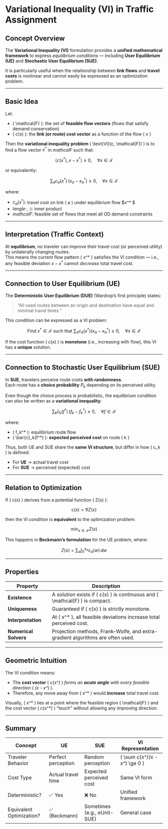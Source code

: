 # Variational Inequality (VI) in Traffic Assignment

## Concept Overview

The **Variational Inequality (VI)** formulation provides a **unified mathematical framework** to express *equilibrium conditions* — including **User Equilibrium (UE)** and **Stochastic User Equilibrium (SUE)**.

It is particularly useful when the relationship between **link flows** and **travel costs** is nonlinear and cannot easily be expressed as an optimization problem.

---

##  Basic Idea

Let:
- \( \mathcal{F} \): the set of **feasible flow vectors** (flows that satisfy demand conservation)
- \( c(x) \): the **link (or route) cost vector** as a function of the flow \( x \)

Then the **variational inequality problem** \( \text{VI}(c, \mathcal{F}) \) is to find a flow vector  $x^*$ in $mathcal{F}$ such that:

$$
\langle c(x^*), \, x - x^* \rangle \ge 0, \quad \forall x \in \mathcal{F}
$$

or equivalently:

$$
\sum_{a} c_a(x^*) \, (x_a - x_a^*) \ge 0, \quad \forall x \in \mathcal{F}
$$

where:
- $c_a(x^*)$: travel cost on link \( a \) under equilibrium flow $x^* $
- $langle \cdot, \cdot \rangle$: inner product
- $mathcal{F}$: feasible set of flows that meet all OD demand constraints

---

##  Interpretation (Traffic Context)

At **equilibrium**, no traveler can improve their travel cost (or perceived utility) by unilaterally changing routes.  
This means the current flow pattern \( x^* \) satisfies the VI condition — i.e., any feasible deviation $x - x^*$ cannot *decrease* total travel cost.

---

## Connection to User Equilibrium (UE)

The **Deterministic User Equilibrium (DUE)** (Wardrop’s first principle) states:

> “All used routes between an origin and destination have equal and minimal travel times.”

This condition can be expressed as a VI problem:

$$
\text{Find } x^* \in \mathcal{F} \text{ such that } 
\sum_{a} c_a(x^*) (x_a - x_a^*) \ge 0, \quad \forall x \in \mathcal{F}
$$

If the cost function \( c(x) \) is **monotone** (i.e., increasing with flow), this VI has a **unique** solution.

---

## Connection to Stochastic User Equilibrium (SUE)

In **SUE**, travelers perceive route costs **with randomness**.  
Each route has a **choice probability** $P_k$ depending on its perceived utility.

Even though the choice process is probabilistic, the equilibrium condition can *also* be written as a **variational inequality**:

$$
\sum_{k} \bar{c}_k(f^*) \, (f_k - f_k^*) \ge 0, \quad \forall f \in \mathcal{F}
$$

where:
- \( f_k^* \): equilibrium route flow  
- \( \bar{c}_k(f^*) \): **expected perceived cost** on route \( k \)

Thus, both UE and SUE share the **same VI structure**, but differ in how \( c_k \) is defined:
- For **UE** → actual travel cost  
- For **SUE** → perceived (expected) cost

---

##  Relation to Optimization

If \( c(x) \) derives from a potential function \( Z(x) \):

$$
c(x) = \nabla Z(x)
$$

then the VI condition is **equivalent** to the optimization problem:

$$
\min_{x \in \mathcal{F}} Z(x)
$$

This happens in **Beckmann’s formulation** for the UE problem, where:

$$
Z(x) = \sum_a \int_0^{x_a} c_a(w) \, dw
$$

---

##  Properties

| Property | Description |
|-----------|--------------|
| **Existence** | A solution exists if \( c(x) \) is continuous and \( \mathcal{F} \) is compact. |
| **Uniqueness** | Guaranteed if \( c(x) \) is strictly monotone. |
| **Interpretation** | At \( x^* \), all feasible deviations increase total perceived cost. |
| **Numerical Solvers** | Projection methods, Frank–Wolfe, and extra-gradient algorithms are often used. |

---

##  Geometric Intuition

The VI condition means:
- The **cost vector** \( c(x^*) \) forms an **acute angle** with every feasible direction \( (x - x^*) \).
- Therefore, any move away from \( x^* \) would **increase** total travel cost.

Visually, \( x^* \) lies at a point where the feasible region \( \mathcal{F} \) and the cost vector \( c(x^*) \) “touch” without allowing any improving direction.

---

##  Summary

| Concept | UE | SUE | VI Representation |
|----------|----|-----|-------------------|
| Traveler Behavior | Perfect perception | Random perception | \( \sum c(x^*)(x - x^*) \ge 0 \) |
| Cost Type | Actual travel time | Expected perceived cost | Same VI form |
| Deterministic? | ✅ Yes | ❌ No | Unified framework |
| Equivalent Optimization? | ✅ (Beckmann) | Sometimes (e.g., eUnit-SUE) | General case |

